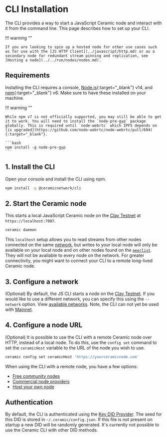 # CLI Installation

The CLI provides a way to start a JavaScript Ceramic node and interact with it from the command line. This page describes how to set up your CLI.

!!! warning ""

    If you are looking to spin up a hosted node for other use cases such as for use with the [JS HTTP Client](../javascript/http.md) or as a secondary node for redundant stream pinning and replication, see [Hosting a node](../../run/nodes/nodes.md).

## **Requirements**

Installing the CLI requires a console, [Node.js](https://nodejs.org/en/){:target="\_blank"} v14, and [npm](https://www.npmjs.com/get-npm){:target="\_blank"} v6. Make sure to have these installed on your machine.

!!! warning ""

    While npm v7 is not officially supported, you may still be able to get it to work. You will need to install the `node-pre-gyp` package globally. This is required until `node-webrtc` which IPFS depends on [is upgraded](https://github.com/node-webrtc/node-webrtc/pull/694){:target="_blank"}.

    ```bash
    npm install -g node-pre-gyp
    ```

## **1. Install the CLI**

Open your console and install the CLI using npm.

```bash
npm install -g @ceramicnetwork/cli
```

## **2. Start the Ceramic node**

This starts a local JavaScript Ceramic node on the [Clay Testnet](../../learn/networks.md#clay-testnet) at `https://localhost:7007`.

```bash
ceramic daemon
```

This `localhost` setup allows you to read streams from other nodes connected on the same [network](../../learn/networks.md), but writes to your local node will only be available on your local node and on other nodes found on the [`peerlist`](https://github.com/ceramicnetwork/peerlist/blob/main/testnet-clay.json). They will not be available to every node on the network. For greater connectivity, you might want to connect your CLI to a remote long-lived Ceramic node.

## **3. Configure a network**

(Optional) By default, the JS CLI starts a node on the [Clay Testnet](../../learn/networks.md#clay-testnet). If you would like to use a different network, you can specify this using the `--network` option. View [available networks](../../learn/networks.md). Note, the CLI can not yet be used with [Mainnet](../../learn/networks.md#mainnet).

## **4. Configure a node URL**

(Optional) It is possible to use the CLI with a remote Ceramic node over HTTP, instead of a local node. To do this, use the `config set` command to set the `ceramicHost` variable to the URL of the node you wish to use.

```bash
ceramic config set ceramicHost 'https://yourceramicnode.com'
```

When using the CLI with a remote node, you have a few options:

- [Free community nodes](../../run/nodes/community-nodes.md)
- [Commercial node providers](../../run/nodes/node-providers.md)
- [Host your own node](../../run/nodes/nodes.md)

## **Authentication**

By default, the CLI is authenticated using the [Key DID Provider](../../docs/advanced/standards/accounts/key-did.md). The seed for this DID is stored in `~/.ceramic/config.json`. If this file is not present on startup a new DID will be randomly generated. It's currently not possible to use the Ceramic CLI with other DID methods.

